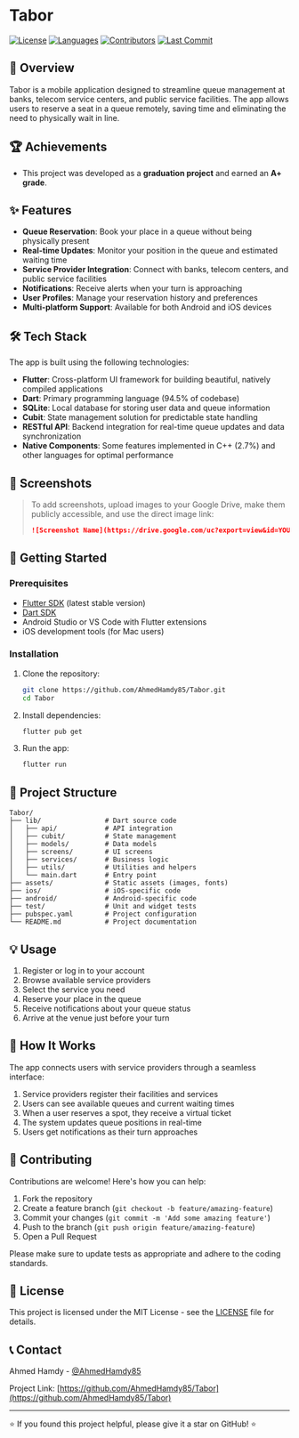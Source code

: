# Tabor

[![License](https://img.shields.io/badge/license-MIT-blue.svg)](LICENSE)
[![Languages](https://img.shields.io/github/languages/top/AhmedHamdy85/Tabor)](https://github.com/AhmedHamdy85/Tabor)
[![Contributors](https://img.shields.io/github/contributors/AhmedHamdy85/Tabor)](https://github.com/AhmedHamdy85/Tabor/graphs/contributors)
[![Last Commit](https://img.shields.io/github/last-commit/AhmedHamdy85/Tabor)](https://github.com/AhmedHamdy85/Tabor/commits/main)

## 📱 Overview

Tabor is a mobile application designed to streamline queue management at banks, telecom service centers, and public service facilities. The app allows users to reserve a seat in a queue remotely, saving time and eliminating the need to physically wait in line.

## 🏆 Achievements

- This project was developed as a **graduation project** and earned an **A+ grade**.

## ✨ Features

- **Queue Reservation**: Book your place in a queue without being physically present
- **Real-time Updates**: Monitor your position in the queue and estimated waiting time
- **Service Provider Integration**: Connect with banks, telecom centers, and public service facilities
- **Notifications**: Receive alerts when your turn is approaching
- **User Profiles**: Manage your reservation history and preferences
- **Multi-platform Support**: Available for both Android and iOS devices

## 🛠️ Tech Stack

The app is built using the following technologies:

- **Flutter**: Cross-platform UI framework for building beautiful, natively compiled applications
- **Dart**: Primary programming language (94.5% of codebase)
- **SQLite**: Local database for storing user data and queue information
- **Cubit**: State management solution for predictable state handling
- **RESTful API**: Backend integration for real-time queue updates and data synchronization
- **Native Components**: Some features implemented in C++ (2.7%) and other languages for optimal performance

## 📱 Screenshots

> To add screenshots, upload images to your Google Drive, make them publicly accessible, and use the direct image link:
> ```markdown
> ![Screenshot Name](https://drive.google.com/uc?export=view&id=YOUR_FILE_ID)
> ```

## 🚀 Getting Started

### Prerequisites

- [Flutter SDK](https://flutter.dev/docs/get-started/install) (latest stable version)
- [Dart SDK](https://dart.dev/get-dart)
- Android Studio or VS Code with Flutter extensions
- iOS development tools (for Mac users)

### Installation

1. Clone the repository:
   ```bash
   git clone https://github.com/AhmedHamdy85/Tabor.git
   cd Tabor
   ```

2. Install dependencies:
   ```bash
   flutter pub get
   ```

3. Run the app:
   ```bash
   flutter run
   ```

## 📂 Project Structure

```
Tabor/
├── lib/                # Dart source code
│   ├── api/            # API integration
│   ├── cubit/          # State management
│   ├── models/         # Data models
│   ├── screens/        # UI screens
│   ├── services/       # Business logic
│   ├── utils/          # Utilities and helpers
│   └── main.dart       # Entry point
├── assets/             # Static assets (images, fonts)
├── ios/                # iOS-specific code
├── android/            # Android-specific code
├── test/               # Unit and widget tests
├── pubspec.yaml        # Project configuration
└── README.md           # Project documentation
```

## 💡 Usage

1. Register or log in to your account
2. Browse available service providers
3. Select the service you need
4. Reserve your place in the queue
5. Receive notifications about your queue status
6. Arrive at the venue just before your turn

## 🔄 How It Works

The app connects users with service providers through a seamless interface:

1. Service providers register their facilities and services
2. Users can see available queues and current waiting times
3. When a user reserves a spot, they receive a virtual ticket
4. The system updates queue positions in real-time
5. Users get notifications as their turn approaches

## 🤝 Contributing

Contributions are welcome! Here's how you can help:

1. Fork the repository
2. Create a feature branch (`git checkout -b feature/amazing-feature`)
3. Commit your changes (`git commit -m 'Add some amazing feature'`)
4. Push to the branch (`git push origin feature/amazing-feature`)
5. Open a Pull Request

Please make sure to update tests as appropriate and adhere to the coding standards.

## 📄 License

This project is licensed under the MIT License - see the [LICENSE](LICENSE) file for details.

## 📞 Contact

Ahmed Hamdy - [@AhmedHamdy85](https://github.com/AhmedHamdy85)

Project Link: [https://github.com/AhmedHamdy85/Tabor](https://github.com/AhmedHamdy85/Tabor)

---

⭐️ If you found this project helpful, please give it a star on GitHub! ⭐️
